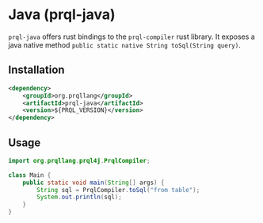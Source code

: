 # Java (prql-java)

`prql-java` offers rust bindings to the `prql-compiler` rust library. It exposes
a java native method `public static native String toSql(String query)`.

## Installation

```xml
<dependency>
    <groupId>org.prqllang</groupId>
    <artifactId>prql-java</artifactId>
    <version>${PRQL_VERSION}</version>
</dependency>
```

## Usage

```java
import org.prqllang.prql4j.PrqlCompiler;

class Main {
    public static void main(String[] args) {
        String sql = PrqlCompiler.toSql("from table");
        System.out.println(sql);
    }
}
```
